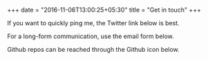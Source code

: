 +++
date = "2016-11-06T13:00:25+05:30"
title = "Get in touch"
+++

If you want to quickly ping me, the Twitter link below is best.

For a long-form communication, use the email form below.

Github repos can be reached through the Github icon below. 

